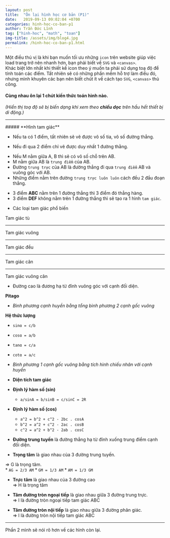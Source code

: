 ```yaml
---
layout: post
title:  "Ôn lại hình học cơ bản (P1)"
date:   2019-09-13 09:02:04 +0700
categories: hinh-hoc-co-ban-p1
author: Trần Đức Lĩnh
tag: ["hinh-hoc", "math", "toan"]
img-title: /assets/img/blog4.jpg
permalink: /hinh-hoc-co-ban-p1.html
---
```

Một điều thú vị là khi bạn muốn tối ưu những `icon` trên website giúp việc load trang trở nên nhanh hơn, bạn phải biết về `SVG` và `<canvas>`.<br/>
Khác biệt lớn nhất khi thiết kế icon theo ý muốn ta phải sử dụng toạ độ để tính toán các điểm. Tất nhiên sẽ có những phần mềm hỗ trợ làm điều đó, nhưng mình khuyên các bạn nên biết chút ít về cách tạo `SVG`, `<canvas>` thủ công.



#### Cùng nhau ôn lại 1 chút kiến thức toán hình nào.
*(Hiển thị toạ độ sẽ bị biến dạng khi xem theo <strong>chiều dọc</strong> trên hầu hết thiết bị di động.)*
<hr/>
##### **Hình tam giác**

* Nếu ta có 1 điểm, tất nhiên sẽ vẽ được vô số tia, vô số đường thẳng.

<div id="point" class="jxgbox jxgControll_embed"></div>

* Nếu đi qua 2 điểm chỉ vẽ được duy nhất 1 đường thằng.

<div id="twoPoint" class="jxgbox jxgControll_embed"></div>

* Nếu M nằm giữa A, B thì sẽ có vô số chỗ trên AB.
* M nằm giữa AB là `trung điểm` của AB.
* Đường `trung trực` của AB là đường thẳng đi qua `trung điểm` AB và vuông góc với AB.
* Những điểm nằm trên đường `trung trực luôn luôn` cách đều 2 đầu đoạn thẳng.

<div id="midPoint" class="jxgbox jxgControll_embed"></div>


* 3 điểm **ABC** nằm trên 1 đường thẳng thì 3 điểm đó thẳng hàng.
* 3 điểm **DEF** không nằm trên 1 đường thẳng thì sẽ tạo ra 1 hình `tam giác`.

<div id="threeDot" class="jxgbox jxgControll_embed"></div>

* Các loại tam giác phổ biến

<p class="text-center text-bold">Tam giác tù</p>
<div id="triangle_basic_1" class="jxgbox jxgControll_embed"></div>

***
<p class="text-center text-bold">Tam giác vuông</p>
<div id="triangle_basic_2" class="jxgbox jxgControll_embed"></div>

***
<p class="text-center text-bold">Tam giác đều</p>
<div id="triangle_basic_3" class="jxgbox jxgControll_embed"></div>

***
<p class="text-center text-bold">Tam giác cân</p>
<div id="triangle_basic_4" class="jxgbox jxgControll_embed"></div>

***
<p class="text-center text-bold">Tam giác vuông cân</p>
<div id="triangle_basic_5" class="jxgbox jxgControll_embed"></div>


* Đường cao là đương hạ từ đỉnh vuông góc với cạnh đối diện.

<div id="high_road_1" class="jxgbox jxgControll_embed"></div>
<div id="high_road_2" class="jxgbox jxgControll_embed"></div>


**Pitago**
* *Bình phương cạnh huyền bằng tổng bình phương 2 cạnh gốc vuông* 

<div id="pitago" class="jxgbox jxgControll_embed"></div>


**Hệ thức lượng**
* `sinα = c/b`
* `cosα = a/b`
* `tanα = c/a`
* `cotα = a/c`

* *Bình phương 1 cạnh gốc vuông bằng tích hình chiếu nhân với cạnh huyền*

<div id="trigonometric" class="jxgbox jxgControll_embed"></div>


* **Diện tích tam giác**

<div id="acreage" class="jxgbox jxgControll_embed"></div>

<div id="acreage_2" class="jxgbox jxgControll_embed"></div>

* **Định lý hàm số (sin)**
    * `a/sinA = b/sinB = c/sinC = 2R`

* **Định lý hàm số (cos)**
    * `a^2 = b^2 + c^2 - 2bc . cosA`
    * `b^2 = a^2 + c^2 - 2ac . cosB`
    * `c^2 = a^2 + b^2 - 2ab . cosC`

* **Đường trung tuyến** là đường thẳng hạ từ đỉnh xuống trung điểm cạnh đối diện.
* **Trọng tâm** là giao nhau của 3 đường trung tuyến.

<div id="median_line" class="jxgbox jxgControll_embed"></div>

=> G là trọng tâm.<br/>
    * `AG = 2/3 AM`
    * `GM = 1/3 AM`
    * `AM = 1/3 GM`

* **Trực tâm** là giao nhau của 3 đường cao<br/>
=> H là trọng tâm

<div id="direct" class="jxgbox jxgControll_embed"></div>

* **Tâm đường tròn ngoại tiếp** là giao nhau giữa 3 đường trung trực.<br/>
=> I là đường tròn ngoại tiếp tam giác ABC

<div id="circumcircle_out" class="jxgbox jxgControll_embed"></div>

* **Tâm đường tròn nội tiếp** là giao nhau giữa 3 đường phân giác.<br/>
=> I là đường tròn nội tiếp tam giác ABC

<div id="circumcircle_in" class="jxgbox jxgControll_embed"></div>

***

Phần 2 mình sẽ nói rõ hơn về các hình còn lại.